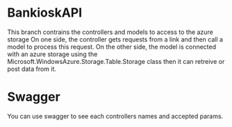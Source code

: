 # BankioskAPI
This branch contrains the controllers and models to access to the azure storage
On one side, the controller gets requests from a link and then call a model to process this request.
On the other side, the model is connected with an azure storage using the Microsoft.WindowsAzure.Storage.Table.Storage class then it can retreive or post data from it.

# Swagger
You can use swagger to see each controllers names and accepted params.

